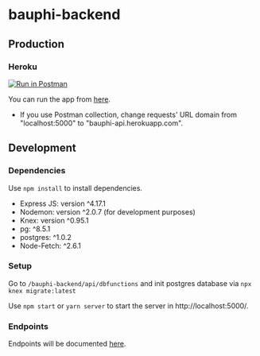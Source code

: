 # bauphi-backend

## Production

### Heroku
[![Run in Postman](https://run.pstmn.io/button.svg)](https://www.getpostman.com/collections/a6e1f3576a7e85ac635b)

You can run the app from [here](https://bauphi-api.herokuapp.com/).

- If you use Postman collection, change requests' URL domain from "localhost:5000" to "bauphi-api.herokuapp.com".

## Development

### Dependencies

Use `npm install` to install dependencies.

- Express JS: version ^4.17.1
- Nodemon: version ^2.0.7 (for development purposes)
- Knex: version ^0.95.1
- pg: ^8.5.1
- postgres: ^1.0.2
- Node-Fetch: ^2.6.1


### Setup
Go to `/bauphi-backend/api/dbfunctions` and init postgres database via `npx knex migrate:latest`

Use `npm start` or `yarn server` to start the server in http://localhost:5000/.

### Endpoints

Endpoints will be documented [here](https://github.com/BauPhi/bauphi-backend/issues/3#issuecomment-782308406).

